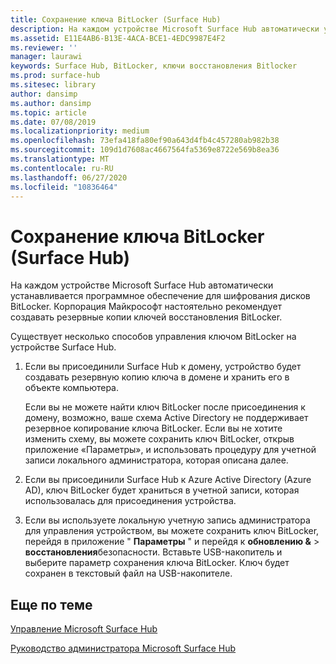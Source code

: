```yaml
---
title: Сохранение ключа BitLocker (Surface Hub)
description: На каждом устройстве Microsoft Surface Hub автоматически устанавливается программное обеспечение для шифрования дисков BitLocker. Корпорация Майкрософт настоятельно рекомендует создавать резервные копии ключей восстановления BitLocker.
ms.assetid: E11E4AB6-B13E-4ACA-BCE1-4EDC9987E4F2
ms.reviewer: ''
manager: laurawi
keywords: Surface Hub, BitLocker, ключи восстановления Bitlocker
ms.prod: surface-hub
ms.sitesec: library
author: dansimp
ms.author: dansimp
ms.topic: article
ms.date: 07/08/2019
ms.localizationpriority: medium
ms.openlocfilehash: 73efa418fa80ef90a643d4fb4c457280ab982b38
ms.sourcegitcommit: 109d1d7608ac4667564fa5369e8722e569b8ea36
ms.translationtype: MT
ms.contentlocale: ru-RU
ms.lasthandoff: 06/27/2020
ms.locfileid: "10836464"
---
```

# Сохранение ключа BitLocker (Surface Hub)


На каждом устройстве Microsoft Surface Hub автоматически устанавливается программное обеспечение для шифрования дисков BitLocker. Корпорация Майкрософт настоятельно рекомендует создавать резервные копии ключей восстановления BitLocker.

Существует несколько способов управления ключом BitLocker на устройстве Surface Hub.

1.  Если вы присоединили Surface Hub к домену, устройство будет создавать резервную копию ключа в домене и хранить его в объекте компьютера.

    Если вы не можете найти ключ BitLocker после присоединения к домену, возможно, ваше схема Active Directory не поддерживает резервное копирование ключа BitLocker. Если вы не хотите изменить схему, вы можете сохранить ключ BitLocker, открыв приложение «Параметры», и использовать процедуру для учетной записи локального администратора, которая описана далее.

2.  Если вы присоединили Surface Hub к Azure Active Directory (Azure AD), ключ BitLocker будет храниться в учетной записи, которая использовалась для присоединения устройства.

3.  Если вы используете локальную учетную запись администратора для управления устройством, вы можете сохранить ключ BitLocker, перейдя в приложение " **Параметры** " и перейдя к **обновлению &** &gt; **восстановления**безопасности. Вставьте USB-накопитель и выберите параметр сохранения ключа BitLocker. Ключ будет сохранен в текстовый файл на USB-накопителе.


##  <a name="related-topics"></a>Еще по теме

[Управление Microsoft Surface Hub](manage-surface-hub.md)

[Руководство администратора Microsoft Surface Hub](surface-hub-administrators-guide.md)

 

 





